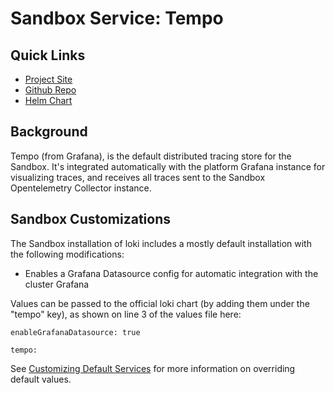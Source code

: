 # Sandbox Service: Tempo

## Quick Links
* [Project Site](https://grafana.com/oss/tempo/)
* [Github Repo](https://github.com/grafana/tempo)
* [Helm Chart](https://github.com/grafana/helm-charts/tree/main/charts/tempo)

## Background
Tempo (from Grafana), is the default distributed tracing store for the Sandbox. It's integrated automatically with the platform
Grafana instance for visualizing traces, and receives all traces sent to the Sandbox Opentelemetry Collector instance.


## Sandbox Customizations
The Sandbox installation of loki includes a mostly default installation with the following modifications:

* Enables a Grafana Datasource config for automatic integration with the cluster Grafana

Values can be passed to the official loki chart (by adding them under the "tempo" key),
as shown on line 3 of the values file here:

```
enableGrafanaDatasource: true

tempo:
```

See [Customizing Default Services](../customization/default-services.md) for more information on overriding default values.
